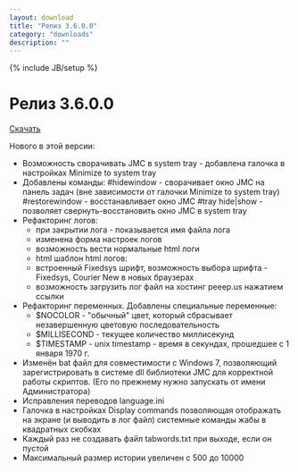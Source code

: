 ```yaml
---
layout: download
title: "Релиз 3.6.0.0"
category: "downloads"
description: ""
---
```

{% include JB/setup %}

# Релиз 3.6.0.0

[Скачать](http://nerevar.github.io/jmc/)

Нового в этой версии:

- Возможность сворачивать JMC в system tray - добавлена галочка в настройках Minimize to system tray
- Добавлены команды: #hidewindow - сворачивает окно JMC на панель задач (вне зависимости от галочки Minimize to system tray) #restorewindow - восстанавливает окно JMC #tray hide|show - позволяет свернуть-восстановить окно JMC в system tray
- Рефакторинг логов:
  - при закрытии лога - показывается имя файла лога
  - изменена форма настроек логов
  - возможность вести нормальные html логи
  - html шаблон html логов:
  - встроенный Fixedsys шрифт, возможность выбора шрифта - Fixedsys, Courier New в новых браузерах
  - возможность загрузить лог файл на хостинг peeep.us нажатием ссылки
- Рефакторинг переменных. Добавлены специальные переменные:
  - $NOCOLOR - "обычный" цвет, который сбрасывает незавершенную цветовую последовательность
  - $MILLISECOND - текущее количество миллисекунд
  - $TIMESTAMP - unix timestamp - время в секундах, прошедшее с 1 января 1970 г.
- Изменён bat файл для совместимости с Windows 7, позволяющий зарегистрировать в системе dll библиотеки JMC для корректной работы скриптов. (Его по прежнему нужно запускать от имени Администратора)
- Исправления переводов language.ini
- Галочка в настройках Display commands позволяющая отображать на экране (и выводить в лог файл) системные команды жабы в квадратных скобках
- Каждый раз не создавать файл tabwords.txt при выходе, если он пустой
- Максимальный размер истории увеличен с 500 до 10000
